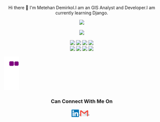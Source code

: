 

<p align = "center">Hi there 👋
I'm Metehan Demirkol.I am an GIS Analyst and Developer.I am currently learning Django.<p/>
















<p align = "center">
<img src="https://github-readme-streak-stats.herokuapp.com/?user=metehandemirkol"/> <p/>
<p align = "center">
<img src="https://github-readme-stats.vercel.app/api?username=metehandemirkol&show_icons=true&theme=dark"/> <p/>

<p align = "center">
<code><img width="10%"  src="https://www.vectorlogo.zone/logos/python/python-ar21.svg"></code>
<code><img width="10%" src="https://www.vectorlogo.zone/logos/java/java-ar21.svg"></code>
<code><img width="10%" src="https://www.vectorlogo.zone/logos/w3_html5/w3_html5-ar21.svg"></code>
<code><img width="10%" src="https://www.vectorlogo.zone/logos/w3_css/w3_css-ar21.svg"></code>
<br />
<code><img width="10%" src="https://www.vectorlogo.zone/logos/reactjs/reactjs-ar21.svg"></code>
<code><img width="10%" src="https://www.vectorlogo.zone/logos/git-scm/git-scm-ar21.svg"></code>
<code><img width="10%" src="https://www.vectorlogo.zone/logos/github/github-ar21.svg"></code>
<code><img width="10%" src="https://www.vectorlogo.zone/logos/canva/canva-ar21.svg"></code> <p/>




 ![snake gif](https://github.com/metehandemirkol/metehandemirkol/blob/output/github-contribution-grid-snake.gif) 







<div align="center">
  <h3><b> Can Connect With Me On</b></h3>
  </div>
<p align="center">
<a href="https://www.linkedin.com/in/metehan-demirkol/" target="_blank">
  <img align="center" alt="Rahul Dhanola | Linkedin" width="24px" src="https://github.com/SatYu26/SatYu26/blob/master/Assets/Linkedin.svg" />

<a href="mailto:demirkolmetehan@gmail.com" >
  <img align="center" alt="Rahul Dhanola | Gmail" width="26px" src="https://github.com/SatYu26/SatYu26/blob/master/Assets/Gmail.svg" />
</a> &nbsp;&nbsp;

<p>
 

